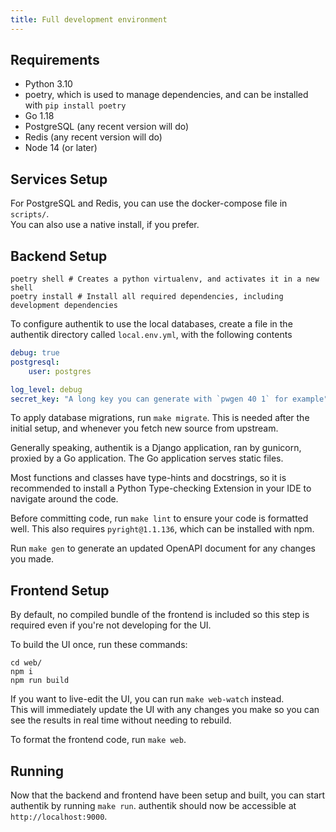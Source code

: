 ```yaml
---
title: Full development environment
---
```


## Requirements

-   Python 3.10
-   poetry, which is used to manage dependencies, and can be installed with `pip install poetry`
-   Go 1.18
-   PostgreSQL (any recent version will do)
-   Redis (any recent version will do)
-   Node 14 (or later)

## Services Setup

For PostgreSQL and Redis, you can use the docker-compose file in `scripts/`.  
You can also use a native install, if you prefer.

## Backend Setup

```shell
poetry shell # Creates a python virtualenv, and activates it in a new shell
poetry install # Install all required dependencies, including development dependencies
```

To configure authentik to use the local databases, create a file in the authentik directory called `local.env.yml`, with the following contents

```yaml
debug: true
postgresql:
    user: postgres

log_level: debug
secret_key: "A long key you can generate with `pwgen 40 1` for example"
```

To apply database migrations, run `make migrate`. This is needed after the initial setup, and whenever you fetch new source from upstream.

Generally speaking, authentik is a Django application, ran by gunicorn, proxied by a Go application. The Go application serves static files.

Most functions and classes have type-hints and docstrings, so it is recommended to install a Python Type-checking Extension in your IDE to navigate around the code.

Before committing code, run `make lint` to ensure your code is formatted well. This also requires `pyright@1.1.136`, which can be installed with npm.

Run `make gen` to generate an updated OpenAPI document for any changes you made.

## Frontend Setup

By default, no compiled bundle of the frontend is included so this step is required even if you're not developing for the UI.

To build the UI once, run these commands:

```
cd web/
npm i
npm run build
```

If you want to live-edit the UI, you can run `make web-watch` instead.  
This will immediately update the UI with any changes you make so you can see the results in real time without needing to rebuild.

To format the frontend code, run `make web`.

## Running

Now that the backend and frontend have been setup and built, you can start authentik by running `make run`. authentik should now be accessible at `http://localhost:9000`.

